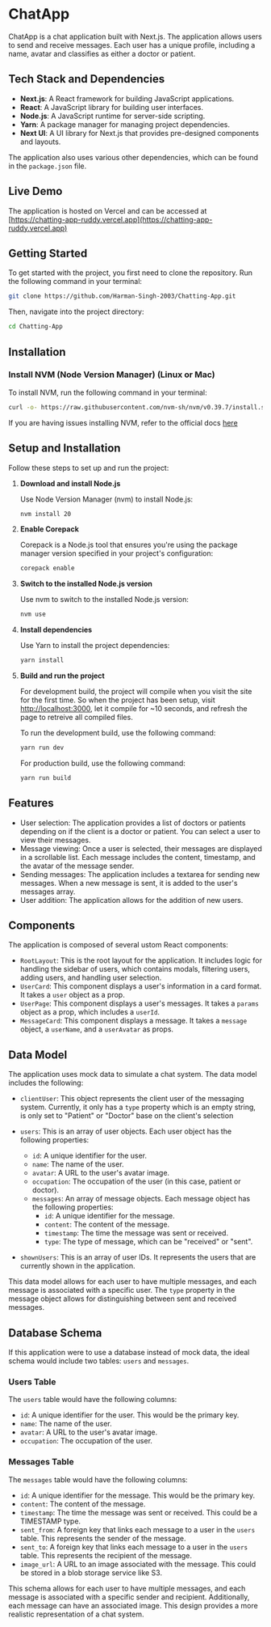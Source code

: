 # ChatApp

ChatApp is a chat application built with Next.js. The application allows users to send and receive messages. Each user has a unique profile, including a name, avatar and classifies as either a doctor or patient.

## Tech Stack and Dependencies

- **Next.js**: A React framework for building JavaScript applications.
- **React**: A JavaScript library for building user interfaces.
- **Node.js**: A JavaScript runtime for server-side scripting.
- **Yarn**: A package manager for managing project dependencies.
- **Next UI**: A UI library for Next.js that provides pre-designed components and layouts.

The application also uses various other dependencies, which can be found in the `package.json` file.

## Live Demo

The application is hosted on Vercel and can be accessed at [https://chatting-app-ruddy.vercel.app](https://chatting-app-ruddy.vercel.app)

## Getting Started

To get started with the project, you first need to clone the repository. Run the following command in your terminal:

```bash
git clone https://github.com/Harman-Singh-2003/Chatting-App.git
```

Then, navigate into the project directory:
```bash
cd Chatting-App
```

## Installation

### Install NVM (Node Version Manager) (Linux or Mac)

To install NVM, run the following command in your terminal:

```bash
curl -o- https://raw.githubusercontent.com/nvm-sh/nvm/v0.39.7/install.sh | bash
```
If you are having issues installing NVM, refer to the official docs [here](https://nodejs.org/en/download/package-manager) 

## Setup and Installation

Follow these steps to set up and run the project:

1. **Download and install Node.js**

    Use Node Version Manager (nvm) to install Node.js:

    ```bash
    nvm install 20
    ```

2. **Enable Corepack**

    Corepack is a Node.js tool that ensures you're using the package manager version specified in your project's configuration:

    ```bash
    corepack enable
    ```

3. **Switch to the installed Node.js version**

    Use nvm to switch to the installed Node.js version:

    ```bash
    nvm use
    ```

4. **Install dependencies**

    Use Yarn to install the project dependencies:

    ```bash
    yarn install
    ```

5. **Build and run the project**

    For development build, the project will compile when you visit the site for the first time. So when the project has been setup, visit [http://localhost:3000](http://localhost:3000), let it compile for ~10 seconds, and refresh the page to retreive all compiled files. 
    
    To run the development build, use the following command:

    ```bash
    yarn run dev
    ```

    For production build, use the following command:

    ```bash
    yarn run build
    ```

## Features

- User selection: The application provides a list of doctors or patients depending on if the client is a doctor or patient. You can select a user to view their messages.
- Message viewing: Once a user is selected, their messages are displayed in a scrollable list. Each message includes the content, timestamp, and the avatar of the message sender.
- Sending messages: The application includes a textarea for sending new messages. When a new message is sent, it is added to the user's messages array.
- User addition: The application allows for the addition of new users.

## Components

The application is composed of several ustom React components:

- `RootLayout`: This is the root layout for the application. It includes logic for handling the sidebar of users, which contains modals, filtering users, adding users, and handling user selection.
- `UserCard`: This component displays a user's information in a card format. It takes a `user` object as a prop.
- `UserPage`: This component displays a user's messages. It takes a `params` object as a prop, which includes a `userId`.
- `MessageCard`: This component displays a message. It takes a `message` object, a `userName`, and a `userAvatar` as props.

## Data Model

The application uses mock data to simulate a chat system. The data model includes the following:

- `clientUser`: This object represents the client user of the messaging system. Currently, it only has a `type` property which is an empty string, is only set to "Patient" or "Doctor" base on the client's selection

- `users`: This is an array of user objects. Each user object has the following properties:
  - `id`: A unique identifier for the user.
  - `name`: The name of the user.
  - `avatar`: A URL to the user's avatar image.
  - `occupation`: The occupation of the user (in this case, patient or doctor).
  - `messages`: An array of message objects. Each message object has the following properties:
    - `id`: A unique identifier for the message.
    - `content`: The content of the message.
    - `timestamp`: The time the message was sent or received.
    - `type`: The type of message, which can be "received" or "sent".

- `shownUsers`: This is an array of user IDs. It represents the users that are currently shown in the application.

This data model allows for each user to have multiple messages, and each message is associated with a specific user. The `type` property in the message object allows for distinguishing between sent and received messages.

## Database Schema

If this application were to use a database instead of mock data, the ideal schema would include two tables: `users` and `messages`.

### Users Table

The `users` table would have the following columns:

- `id`: A unique identifier for the user. This would be the primary key.
- `name`: The name of the user.
- `avatar`: A URL to the user's avatar image.
- `occupation`: The occupation of the user.

### Messages Table

The `messages` table would have the following columns:

- `id`: A unique identifier for the message. This would be the primary key.
- `content`: The content of the message.
- `timestamp`: The time the message was sent or received. This could be a TIMESTAMP type.
- `sent_from`: A foreign key that links each message to a user in the `users` table. This represents the sender of the message.
- `sent_to`: A foreign key that links each message to a user in the `users` table. This represents the recipient of the message.
- `image_url`: A URL to an image associated with the message. This could be stored in a blob storage service like S3.

This schema allows for each user to have multiple messages, and each message is associated with a specific sender and recipient. Additionally, each message can have an associated image. This design provides a more realistic representation of a chat system.

